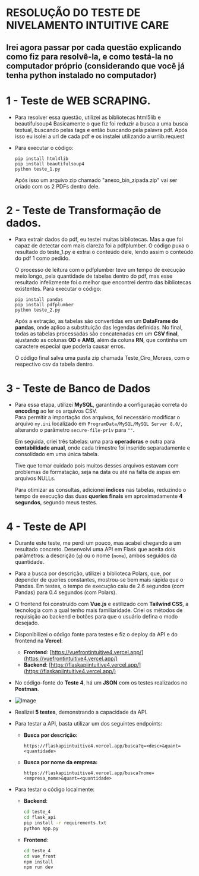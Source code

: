 # RESOLUÇÃO DO TESTE DE NIVELAMENTO INTUITIVE CARE

## Irei agora passar por cada questão explicando como fiz para resolvê-la, e como testá-la no computador próprio (considerando que você já tenha python instalado no computador)

# 1 - Teste de WEB SCRAPING.

- Para resolver essa questão, utilizei as bibliotecas html5lib e beautifulsoup4
  Basicamente o que fiz foi reduzir a busca a uma busca textual, buscando pelas tags <a> e então buscando pela palavra pdf. Após isso eu isolei a url de cada pdf e os instalei utilizando a urrlib.request

- Para executar o código:
   ```
  pip install html4lib
  pip install beautifulsoup4
  python teste_1.py
   ```
  Após isso um arquivo zip chamado "anexo_bin_zipada.zip" vai ser criado com os 2 PDFs dentro dele.

# 2 - Teste de Transformação de dados.

- Para extrair dados do pdf, eu testei muitas bibliotecas. Mas a que foi capaz de detectar com mais clareza foi a pdfplumber.
  O código puxa o resultado do teste_1.py e extrai o conteúdo dele, lendo assim o conteúdo do pdf 1 como pedido.

  O processo de leitura com o pdfplumber teve um tempo de execução meio longo, pela quantidade de tabelas dentro do pdf, mas esse resultado infelizmente foi o melhor que encontrei dentro das bibliotecas existentes.
  Para executar o código:
   ```
  pip install pandas
  pip install pdfplumber
  python teste_2.py
    ```
  Após a extração, as tabelas são convertidas em um **DataFrame do pandas**, onde aplico a substituição das legendas definidas. No final, todas as tabelas processadas são concatenadas em um **CSV final**, ajustando as colunas **OD** e **AMB**, além da coluna **RN**, que continha um caractere especial que poderia causar erros.  

  O código final salva uma pasta zip chamada Teste_Ciro_Moraes, com o respectivo csv da tabela dentro.

# 3 - Teste de Banco de Dados

- Para essa etapa, utilizei **MySQL**, garantindo a configuração correta do **encoding** ao ler os arquivos CSV.  
  Para permitir a importação dos arquivos, foi necessário modificar o arquivo `my.ini` localizado em `ProgramData/MySQL/MySQL Server 8.0/`, alterando o parâmetro `secure-file-priv` para `""`.  

   Em seguida, criei três tabelas: uma para **operadoras** e outra para **contabilidade anual**, onde cada trimestre foi inserido separadamente e consolidado em uma única tabela.  

  Tive que tomar cuidado pois muitos desses arquivos estavam com problemas de formatação, seja na data ou até na falta de aspas em arquivos NULLs.
  
  Para otimizar as consultas, adicionei **índices** nas tabelas, reduzindo o tempo de execução das duas **queries finais** em aproximadamente **4 segundos**, segundo meus testes.
   
# 4 - Teste de API

- Durante este teste, me perdi um pouco, mas acabei chegando a um resultado concreto. Desenvolvi uma API em Flask que aceita dois parâmetros: a descrição (`q`) ou o nome (`nome`), ambos seguidos da quantidade.
- Para a busca por descrição, utilizei a biblioteca Polars, que, por depender de queries constantes, mostrou-se bem mais rápida que o Pandas. Em testes, o tempo de execução caiu de 2.6 segundos (com Pandas) para 0.4 segundos (com Polars).
  
- O frontend foi construído com **Vue.js** e estilizado com **Tailwind CSS**, a tecnologia com a qual tenho mais familiaridade. Criei os métodos de requisição ao backend e botões para que o usuário defina o modo desejado.  
- Disponibilizei o código fonte para testes e fiz o deploy da API e do frontend na **Vercel**:
  - **Frontend**: [https://vuefrontintuitive4.vercel.app/](https://vuefrontintuitive4.vercel.app/)
  - **Backend**: [https://flaskapiintuitive4.vercel.app/](https://flaskapiintuitive4.vercel.app/)
- No código-fonte do **Teste 4**, há um **JSON** com os testes realizados no **Postman**.
- ![Image](https://github.com/user-attachments/assets/b9ebbe58-55e5-410f-973a-ae8ec8d4c7e0)  
- Realizei **5 testes**, demonstrando a capacidade da API.  
- Para testar a API, basta utilizar um dos seguintes endpoints:  

  - **Busca por descrição:**  
    ```
    https://flaskapiintuitive4.vercel.app/busca?q=<desc>&quant=<quantidade>
    ```  

  - **Busca por nome da empresa:**  
    ```
    https://flaskapiintuitive4.vercel.app/busca?nome=<empresa_nome>&quant=<quantidade>
    ```
  
- Para testar o código localmente:

  - **Backend**:
    ```sh
    cd teste_4
    cd flask_api
    pip install -r requirements.txt
    python app.py
    ```

  - **Frontend**:
    ```sh
    cd teste_4
    cd vue_front
    npm install
    npm run dev
    ```
